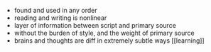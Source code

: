 - found and used in any order
- reading and writing is nonlinear
- layer of information between script and primary source
- without the burden of style, and the weight of primary source
- brains and thoughts are diff in extremely subtle ways [[learning]]